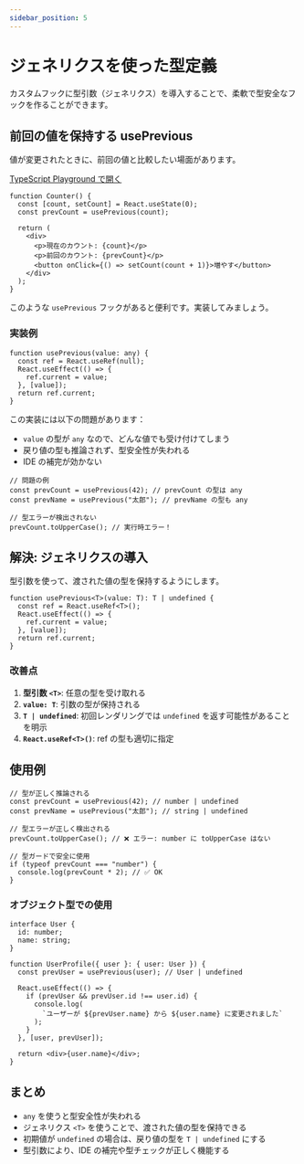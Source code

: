 ```yaml
---
sidebar_position: 5
---
```


# ジェネリクスを使った型定義

カスタムフックに型引数（ジェネリクス）を導入することで、柔軟で型安全なフックを作ることができます。

## 前回の値を保持する usePrevious

値が変更されたときに、前回の値と比較したい場面があります。

[TypeScript Playground で開く](https://www.typescriptlang.org/play/?#code/JYWwDg9gTgLgBAJQKYEMDG8BmUIjgcilQ3wChTMBXAOw2AmrkoGckAFIgN3pYApOUAG0pIAXHBTUAngEo4Ab1Jw4aBs3hFMcALyJiMAHQskyTL2qVBgmQG4le9IeMBRTJiQZevOdoB8C+2VNAzRKKCJqeF0BYSQ7ZQBfABo4AG0YkQBdW3siGDDGYNDwpEi7BPIqWhh6RgBhCBoYJChvAOVVanU01SaU1hgGpsydBwwjVgBlGBRm3gAGHI61eDAuIcjR4w4kbkbmXl7InNykfKhGXkC4AB4AE2BOX2vlG7BfQD-nQAp1QDsGQGqGQBlDIBnhkAEwzieRHGAJG4AeneL1u70AskqAPbV-sCwQo1rsNlDYfDlITbgAjSgwGAMOAMOqCYBoADW2nkbT8cAGuMOjU2AGo4ABGGQJXyAdI1ACEMgE0GWGk8kMZ5E2EPJ72HIJIA)

```tsx
function Counter() {
  const [count, setCount] = React.useState(0);
  const prevCount = usePrevious(count);

  return (
    <div>
      <p>現在のカウント: {count}</p>
      <p>前回のカウント: {prevCount}</p>
      <button onClick={() => setCount(count + 1)}>増やす</button>
    </div>
  );
}
```

このような `usePrevious` フックがあると便利です。実装してみましょう。

### 実装例

```tsx
function usePrevious(value: any) {
  const ref = React.useRef(null);
  React.useEffect(() => {
    ref.current = value;
  }, [value]);
  return ref.current;
}
```

この実装には以下の問題があります：

- `value` の型が `any` なので、どんな値でも受け付けてしまう
- 戻り値の型も推論されず、型安全性が失われる
- IDE の補完が効かない

```tsx
// 問題の例
const prevCount = usePrevious(42); // prevCount の型は any
const prevName = usePrevious("太郎"); // prevName の型も any

// 型エラーが検出されない
prevCount.toUpperCase(); // 実行時エラー！
```

## 解決: ジェネリクスの導入

型引数を使って、渡された値の型を保持するようにします。

```tsx
function usePrevious<T>(value: T): T | undefined {
  const ref = React.useRef<T>();
  React.useEffect(() => {
    ref.current = value;
  }, [value]);
  return ref.current;
}
```

### 改善点

1. **型引数 `<T>`**: 任意の型を受け取れる
2. **`value: T`**: 引数の型が保持される
3. **`T | undefined`**: 初回レンダリングでは `undefined` を返す可能性があることを明示
4. **`React.useRef<T>()`**: ref の型も適切に指定

## 使用例

```tsx
// 型が正しく推論される
const prevCount = usePrevious(42); // number | undefined
const prevName = usePrevious("太郎"); // string | undefined

// 型エラーが正しく検出される
prevCount.toUpperCase(); // ❌ エラー: number に toUpperCase はない

// 型ガードで安全に使用
if (typeof prevCount === "number") {
  console.log(prevCount * 2); // ✅ OK
}
```

### オブジェクト型での使用

```tsx
interface User {
  id: number;
  name: string;
}

function UserProfile({ user }: { user: User }) {
  const prevUser = usePrevious(user); // User | undefined

  React.useEffect(() => {
    if (prevUser && prevUser.id !== user.id) {
      console.log(
        `ユーザーが ${prevUser.name} から ${user.name} に変更されました`
      );
    }
  }, [user, prevUser]);

  return <div>{user.name}</div>;
}
```

## まとめ

- `any` を使うと型安全性が失われる
- ジェネリクス `<T>` を使うことで、渡された値の型を保持できる
- 初期値が `undefined` の場合は、戻り値の型を `T | undefined` にする
- 型引数により、IDE の補完や型チェックが正しく機能する
